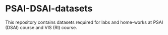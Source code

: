# PSAI-DSAI-datasets
This repository contains datasets required for labs and home-works at PSAI (DSAI) course and VIS (RI) course.

